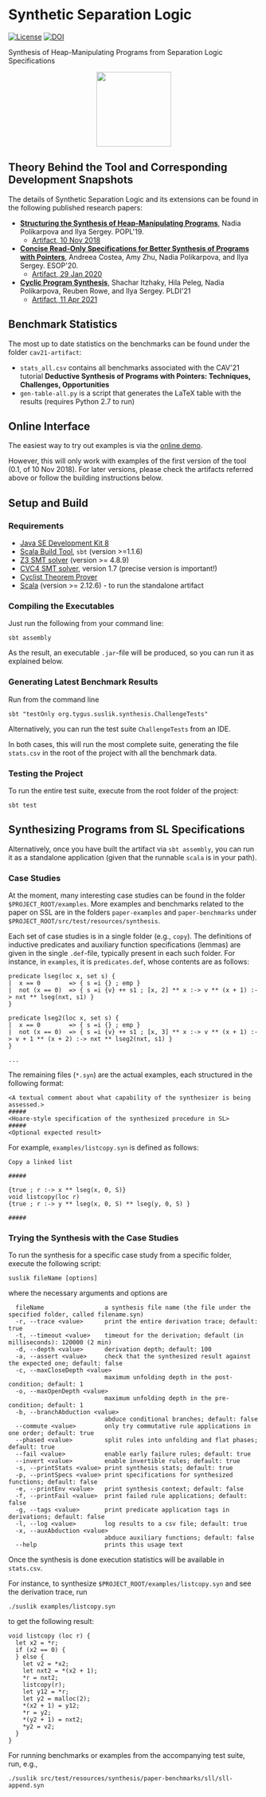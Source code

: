 # Synthetic Separation Logic

[![License](https://img.shields.io/badge/License-BSD%202--Clause-orange.svg)](https://raw.githubusercontent.com/TyGuS/suslik/master/LICENSE)
[![DOI](https://zenodo.org/badge/DOI/10.5281/zenodo.1482573.svg)](https://doi.org/10.5281/zenodo.1482573)

Synthesis of Heap-Manipulating Programs from Separation Logic Specifications

<p align="center">
  <a href = "http://comcom.csail.mit.edu/comcom/#SuSLik"><img src="https://github.com/TyGuS/suslik/blob/master/misc/suslik-logo.png" width="150" height="150"></a>
</p>

## Theory Behind the Tool and Corresponding Development Snapshots

The details of Synthetic Separation Logic and its extensions can be found in the following published research papers:

* **[Structuring the Synthesis of Heap-Manipulating Programs](https://dl.acm.org/doi/10.1145/3290385)**, Nadia Polikarpova and Ilya Sergey. POPL'19.
  - [Artifact, 10 Nov 2018](https://doi.org/10.5281/zenodo.1482574)
* **[Concise Read-Only Specifications for Better Synthesis of Programs with Pointers](https://link.springer.com/chapter/10.1007/978-3-030-44914-8_6)**, 
  Andreea Costea, Amy Zhu, Nadia Polikarpova, and Ilya Sergey. ESOP'20.
  - [Artifact, 29 Jan 2020](https://doi.org/10.5281/zenodo.3630045)
* **[Cyclic Program Synthesis](https://doi.org/10.1145/3453483.3454087)**, Shachar Itzhaky, Hila Peleg, Nadia Polikarpova, Reuben Rowe, and Ilya Sergey. PLDI'21
  - [Artifact, 11 Apr 2021](https://doi.org/10.5281/zenodo.4679743)
  
## Benchmark Statistics

The most up to date statistics on the benchmarks can be found under the folder `cav21-artifact`:

* `stats_all.csv` contains all benchmarks associated with the CAV'21 tutorial 
  **Deductive Synthesis of Programs with Pointers: Techniques, Challenges, Opportunities**
* `gen-table-all.py` is a script that generates the LaTeX table with the results (requires Python 2.7 to run)   

## Online Interface

The easiest way to try out examples is via the [online demo](http://comcom.csail.mit.edu/comcom/#SuSLik). 

However, this will only work with examples of the first version of the tool (0.1, of 10 Nov 2018). For later versions,
please check the artifacts referred above or follow the building instructions below. 

## Setup and Build

### Requirements 

* [Java SE Development Kit 8](http://www.oracle.com/technetwork/java/javase/downloads/jdk8-downloads-2133151.html)
* [Scala Build Tool](https://www.scala-sbt.org/), `sbt` (version >=1.1.6)
* [Z3 SMT solver](https://github.com/Z3Prover/z3) (version >= 4.8.9)
* [CVC4 SMT solver](https://cvc4.github.io/), version 1.7 (precise version is important!)
* [Cyclist Theorem Prover](http://www.cyclist-prover.org/installation)
* [Scala](https://www.scala-lang.org/download/) (version >= 2.12.6) - to run the standalone artifact

### Compiling the Executables

Just run the following from your command line: 

```
sbt assembly
```

As the result, an executable `.jar`-file will be produced, so you can run it as explained below.

### Generating Latest Benchmark Results

Run from the command line

```
sbt "testOnly org.tygus.suslik.synthesis.ChallengeTests"
```

Alternatively, you can run the test suite `ChallengeTests` from an IDE.  

In both cases, this will run the most complete suite, generating the file `stats.csv` in the root of the project with all
the benchmark data.

### Testing the Project

To run the entire test suite, execute from the root folder of the project:

```
sbt test
```

## Synthesizing Programs from SL Specifications

Alternatively, once you have built the artifact via `sbt assembly`, you can run 
it as a standalone application (given that the runnable `scala` is in your path).

### Case Studies

At the moment, many interesting case studies can be found in the folder
`$PROJECT_ROOT/examples`. More examples
and benchmarks related to the paper on SSL  are in the folders
`paper-examples` and `paper-benchmarks` under `$PROJECT_ROOT/src/test/resources/synthesis`.

Each set of case studies is in a single folder (e.g., `copy`). The
definitions of inductive predicates and auxiliary function
specifications (lemmas) are given in the single `.def`-file, typically
present in each such folder. For instance, in `examples`, it is
`predicates.def`, whose contents are as follows:

```
predicate lseg(loc x, set s) {
|  x == 0        => { s =i {} ; emp }
|  not (x == 0)  => { s =i {v} ++ s1 ; [x, 2] ** x :-> v ** (x + 1) :-> nxt ** lseg(nxt, s1) }
}

predicate lseg2(loc x, set s) {
|  x == 0        => { s =i {} ; emp }
|  not (x == 0)  => { s =i {v} ++ s1 ; [x, 3] ** x :-> v ** (x + 1) :-> v + 1 ** (x + 2) :-> nxt ** lseg2(nxt, s1) }
}

...
```

The remaining files (`*.syn`) are the actual examples, each
structured in the following format:

```
<A textual comment about what capability of the synthesizer is being assessed.>
#####
<Hoare-style specification of the synthesized procedure in SL>
#####
<Optional expected result>
```

For example, `examples/listcopy.syn` is defined as follows:

```
Copy a linked list

#####

{true ; r :-> x ** lseg(x, 0, S)}
void listcopy(loc r)
{true ; r :-> y ** lseg(x, 0, S) ** lseg(y, 0, S) }

#####

```

### Trying the Synthesis with the Case Studies

To run the synthesis for a specific case study from a specific folder,
execute the following script:

```
suslik fileName [options]
```
where the necessary arguments and options are

```
  fileName                 a synthesis file name (the file under the specified folder, called filename.syn)
  -r, --trace <value>      print the entire derivation trace; default: true
  -t, --timeout <value>    timeout for the derivation; default (in milliseconds): 120000 (2 min)
  -d, --depth <value>      derivation depth; default: 100
  -a, --assert <value>     check that the synthesized result against the expected one; default: false
  -c, --maxCloseDepth <value>
                           maximum unfolding depth in the post-condition; default: 1
  -o, --maxOpenDepth <value>
                           maximum unfolding depth in the pre-condition; default: 1
  -b, --branchAbduction <value>
                           abduce conditional branches; default: false
  --commute <value>        only try commutative rule applications in one order; default: true
  --phased <value>         split rules into unfolding and flat phases; default: true
  --fail <value>           enable early failure rules; default: true
  --invert <value>         enable invertible rules; default: true
  -s, --printStats <value> print synthesis stats; default: true
  -p, --printSpecs <value> print specifications for synthesized functions; default: false
  -e, --printEnv <value>   print synthesis context; default: false
  -f, --printFail <value>  print failed rule applications; default: false
  -g, --tags <value>       print predicate application tags in derivations; default: false
  -l, --log <value>        log results to a csv file; default: true
  -x, --auxAbduction <value>
                           abduce auxiliary functions; default: false 
  --help                   prints this usage text

```

Once the synthesis is done execution statistics will be available in `stats.csv`.

For instance, to synthesize `$PROJECT_ROOT/examples/listcopy.syn` and see the derivation trace, run

```
./suslik examples/listcopy.syn
```

to get the following result:

```
void listcopy (loc r) {
  let x2 = *r;
  if (x2 == 0) {
  } else {
    let v2 = *x2;
    let nxt2 = *(x2 + 1);
    *r = nxt2;
    listcopy(r);
    let y12 = *r;
    let y2 = malloc(2);
    *(x2 + 1) = y12;
    *r = y2;
    *(y2 + 1) = nxt2;
    *y2 = v2;
  }
}
```

For running benchmarks or examples from the accompanying test suite, run, e.g.,
```
./suslik src/test/resources/synthesis/paper-benchmarks/sll/sll-append.syn
``` 